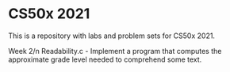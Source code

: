 # CS50x 2021

This is a repository with labs and problem sets for CS50x 2021.

Week 2/n
Readability.c - Implement a program that computes the approximate grade level needed to comprehend some text.
